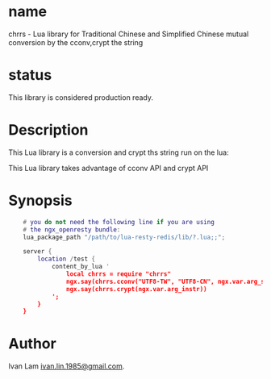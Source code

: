 name
=====

chrrs - Lua library for Traditional Chinese and Simplified Chinese mutual conversion by the cconv,crypt the string

status
=====

This library is considered production ready.

Description
===========

This Lua library is a conversion and crypt ths string run on the lua:

This Lua library takes advantage of cconv API and crypt API

Synopsis
========

```lua
    # you do not need the following line if you are using
    # the ngx_openresty bundle:
    lua_package_path "/path/to/lua-resty-redis/lib/?.lua;;";

    server {
        location /test {
            content_by_lua '
                local chrrs = require "chrrs"
                ngx.say(chrrs.cconv("UTF8-TW", "UTF8-CN", ngx.var.arg_str))
                ngx.say(chrrs.crypt(ngx.var.arg_instr))
            ';
        }
    }
```

Author
======

Ivan Lam ivan.lin.1985@gmail.com.
